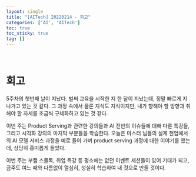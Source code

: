 ```yaml
---
layout: single
title: "[AITech] 20220214 - 회고"
categories: ['AI', 'AITech']
toc: true
toc_sticky: true
tag: []
---
```




<br>

# 회고

5주차의 첫번째 날이 지났다. 벌써 교육을 시작한 지 한 달이 지났는데, 정말 빠르게 지나가고 있는 것 같다. 그 과정 속에서 물론 지식도 지식이지만, 내가 향해야 할 방향과 취해야 할 자세를 조금씩 구체화하고 있는 것 같다. 

이번 주는 Product Serving과 관련한 강의들과 AI 전반의 이슈들에 대해 다룬 특강들, 그리고 시각화 강의의 마지막 부분들을 학습한다. 오늘은 마스터 님들의 실제 현업에서의 AI 모델 서비스 과정을 예로 들어 가며 product serving 과정에 대한 이야기를 했는데, 상당히 흥미롭게 들었다. 

이번 주는 부캠 스몰톡, 취업 특강 등 평소에는 없던 이벤트 세션들이 있어 기대가 되고, 금주도 여느 때와 다름없이 열심히, 성실히 학습하여 내 것으로 만들 것이다. 







<br>
